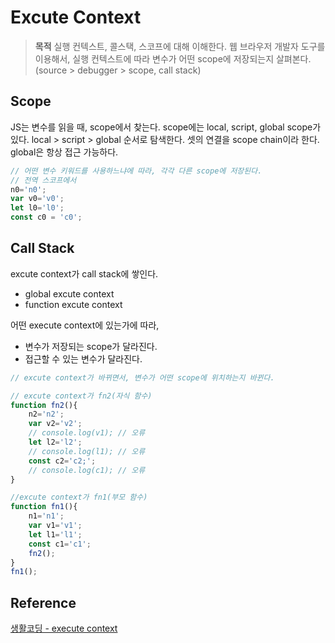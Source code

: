 # Excute Context
> **목적**
실행 컨텍스트, 콜스택, 스코프에 대해 이해한다.
웹 브라우저 개발자 도구를 이용해서, 실행 컨텍스트에 따라 변수가 어떤 scope에 저장되는지 살펴본다.
(source > debugger > scope, call stack)

## Scope

JS는 변수를 읽을 때, scope에서 찾는다. 
scope에는 local, script, global scope가 있다.
local > script > global 순서로 탐색한다. 셋의 연결을 scope chain이라 한다. global은 항상 접근 가능하다.

```js
// 어떤 변수 키워드를 사용하느냐에 따라, 각각 다른 scope에 저장된다.
// 전역 스코프에서
n0='n0';
var v0='v0';
let l0='l0';
const c0 = 'c0';
```

## Call Stack

excute context가 call stack에 쌓인다.
- global excute context
- function excute context

어떤 execute context에 있는가에 따라, 
- 변수가 저장되는 scope가 달라진다.
- 접근할 수 있는 변수가 달라진다.

```js
// excute context가 바뀌면서, 변수가 어떤 scope에 위치하는지 바뀐다.

// excute context가 fn2(자식 함수)
function fn2(){
    n2='n2';
    var v2='v2';
    // console.log(v1); // 오류
    let l2='l2'; 
    // console.log(l1); // 오류
    const c2='c2;';
    // console.log(c1); // 오류
}

//excute context가 fn1(부모 함수)
function fn1(){
    n1='n1';
    var v1='v1';
    let l1='l1';
    const c1='c1';
    fn2();
}
fn1();
```
## Reference
[생활코딩 - execute context](https://youtu.be/QtOF0uMBy7k)